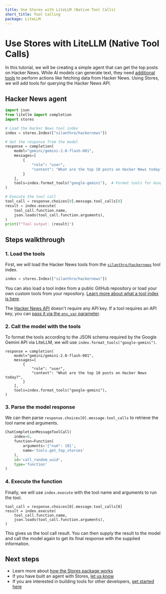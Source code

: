 ```yaml
---
title: Use Stores with LiteLLM (Native Tool Calls)
short_title: Tool Calling
package: LiteLLM
---
```


# Use Stores with LiteLLM (Native Tool Calls)

In this tutorial, we will be creating a simple agent that can get the top posts on Hacker News. While AI models can generate text, they need [additional tools](https://docs.litellm.ai/docs/completion/function_call) to perform actions like fetching data from Hacker News. Using Stores, we will add tools for querying the Hacker News API.

## Hacker News agent

```python
import json
from litellm import completion
import stores

# Load the Hacker News tool index
index = stores.Index(["silanthro/hackernews"])

# Get the response from the model
response = completion(
    model="gemini/gemini-2.0-flash-001",
    messages=[
        {
            "role": "user",
            "content": "What are the top 10 posts on Hacker News today?",
        }
    ],
    tools=index.format_tools("google-gemini"),  # Format tools for Google Gemini
)

# Execute the tool call
tool_call = response.choices[0].message.tool_calls[0]
result = index.execute(
    tool_call.function.name,
    json.loads(tool_call.function.arguments),
)
print(f"Tool output: {result}")
```

## Steps walkthrough

### 1. Load the tools

First, we will load the Hacker News tools from the [`silanthro/hackernews`](https://github.com/silanthro/hackernews) tool index.

```python
index = stores.Index(["silanthro/hackernews"])
```

You can also load a tool index from a public GitHub repository or load your own custom tools from your repository. [Learn more about what a tool index is here](/docs/guide/_index/what_is_an_index).


The [Hacker News API](https://github.com/HackerNews/API) doesn't require any API key. If a tool requires an API key, you can [pass it via the `env_var` parameter](/docs/guide/remote_index/environment_variables).

### 2. Call the model with the tools

To format the tools according to the JSON schema required by the Google Gemini API via LiteLLM, we will use `index.format_tools("google-gemini")`.

```python{9}
response = completion(
    model="gemini/gemini-2.0-flash-001",
    messages=[
        {
            "role": "user",
            "content": "What are the top 10 posts on Hacker News today?",
        }
    ],
    tools=index.format_tools("google-gemini"),
)
```

### 3. Parse the model response

We can then parse `response.choices[0].message.tool_calls` to retrieve the tool name and arguments.

```python {3-6} [response.choices[0\\].message.tool_calls[0\\]]
ChatCompletionMessageToolCall(
    index=0,
    function=Function(
        arguments='{"num": 10}',
        name='tools.get_top_stories'
    ),
    id='call_random_uuid',
    type='function'
)
```

### 4. Execute the function

Finally, we will use `index.execute` with the tool name and arguments to run the tool.

```python{2-5}
tool_call = response.choices[0].message.tool_calls[0]
result = index.execute(
    tool_call.function.name,
    json.loads(tool_call.function.arguments),
)
```

This gives us the tool call result. You can then supply the result to the model and call the model again to get its final response with the supplied information.

## Next steps

- Learn more about [how the Stores package works](/docs/guide)
- If you have built an agent with Stores, [let us know](http://twitter.com/alfred_lua)
- If you are interested in building tools for other developers, [get started here](/docs/contribute)
